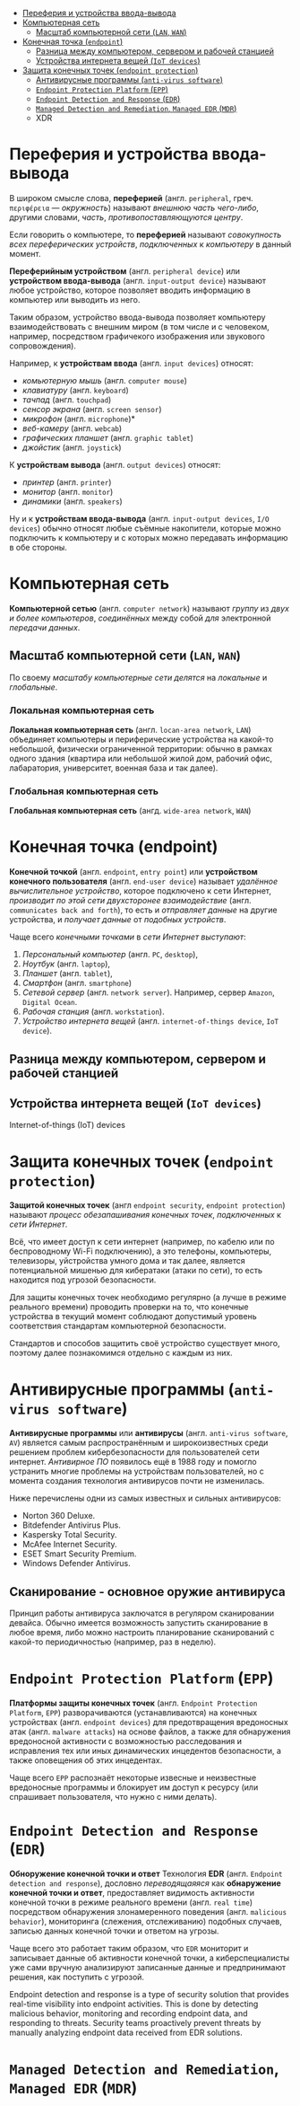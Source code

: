 - [Переферия и устройства ввода-вывода](#переферия-и-устройства-ввода-вывода)
- [Компьютерная сеть](#компьютерная-сеть)
  - [Масштаб компьютерной сети (`LAN`, `WAN`)](#масштаб-компьютерной-сети-lan-wan)
- [Конечная точка (`endpoint`)](#конечная-точка-endpoint)
  - [Разница между компьютером, сервером и рабочей станцией](#разница-между-компьютером-сервером-и-рабочей-станцией)
  - [Устройства интернета вещей (`IoT devices`)](#устройства-интернета-вещей-iot-devices)
- [Защита конечных точек (`endpoint protection`)](#защита-конечных-точек-endpoint-protection)
  - [Антивирусные программы (`anti-virus software`)](#антивирусные-программы-anti-virus-software)
  - [`Endpoint Protection Platform` (`EPP`)](#endpoint-protection-platform-epp)
  - [`Endpoint Detection and Response` (`EDR`)](#endpoint-detection-and-response-EDR)
  - [`Managed Detection and Remediation`, `Managed EDR` (`MDR`)](#)
  - XDR


# Переферия и устройства ввода-вывода

В широком смысле слова, **переферией** (англ. `peripheral`, греч. `περιφέρεια` — *окружность*) называют *внешнюю часть чего-либо*, другими словами, *часть*, *противопоставляющуются центру*.

Если говорить о компьютере, то **переферией** называют *совокупность всех переферических устройств*, *подключенных* к *компьютеру* в данный момент.

**Переферийным устройством** (англ. `peripheral device`) или **устройством ввода-вывода** (англ. `input-output device`) называют любое устройство, которое
позволяет вводить информацию в компьютер или выводить из него. 

Таким образом, устройство ввода-вывода позволяет компьютеру взаимодействовать с внешним миром (в том числе и с человеком, например, посредством графичекого изображения или звукового сопровождения).

Например, к **устройствам ввода** (англ. `input devices`) относят:
* *комьютерную мышь* (англ. `computer mouse`)
* *клавиатуру* (англ. `keyboard`)
* *тачпад* (англ. `touchpad`)
* *сенсор экрана* (англ. `screen sensor`)
* *микрофон* (англ. `microphone`)*
* *веб-камеру* (англ. `webcab`)
* *графических планшет* (англ. `graphic tablet`)
* *джойстик* (англ. `joystick`)

К **устройствам вывода** (англ. `output devices`) относят:
* *принтер* (англ. `printer`)
* *монитор* (англ. `monitor`)
* *динамики* (англ. `speakers`)

Ну и к **устройствам ввода-вывода** (англ. `input-output devices`, `I/O devices`) обычно относят любые съёмные накопители, которые можно подключить к компьютеру и с которых можно передавать информацию в обе стороны.


# Компьютерная сеть

**Компьютерной сетью** (англ. `computer network`) называют *группу* из *двух и более компьютеров*, *соединённых* между собой *для* электронной *передачи данных*.

## Масштаб компьютерной сети (`LAN`, `WAN`)

<!-- По способу передачи данных -->

По своему *масштабу компьютерные сети делятся* на *локальные* и *глобальные*.

### Локальная компьютерная сеть

**Локальная компьютерная сеть** (англ. `locan-area network`, `LAN`) объединяет компьютеры и периферические устройства на какой-то небольшой, физически ограниченной территории: обычно в рамках одного здания (квартира или небольшой жилой дом, рабочий офис, лабаратория, университет, военная база и так далее).

### Глобальная компьютерная сеть
**Глобальная компьютерная сеть** (ангд. `wide-area network`, `WAN`)

# Конечная точка (endpoint)

**Конечной точкой** (англ. `endpoint`, `entry point`) или **устройством конечного пользователя** (англ. `end-user device`) называет *удалённое вычислительное устройство*, которое подключено к сети Интернет, *производит по этой сети двухсторонее взаимодействие* (англ. `communicates back and forth`), то есть и *отправляет данные* на другие устройства, и *получает данные* от *подобных устройств*. 

Чаще всего *конечными точками* в *сети Интернет* *выступают*:
1) *Персональный компьютер* (англ. `PC`, `desktop`),
2) *Ноутбук* (англ. `laptop`),
3) *Планшет* (англ. `tablet`),
4) *Смартфон* (англ. `smartphone`)
5) *Сетевой сервер* (англ. `network server`). Например, сервер `Amazon`, `Digital Ocean`.
6) *Рабочая станция* (англ. `workstation`).
7) *Устройство интернета вещей* (англ. `internet-of-things device`, `IoT device`).

## Разница между компьютером, сервером и рабочей станцией

## Устройства интернета вещей (`IoT devices`)

Internet-of-things (IoT) devices

# Защита конечных точек (`endpoint protection`)

**Защитой конечных точек** (англ `endpoint security`, `endpoint protection`) называют *процесс обезапашивания конечных точек*, *подключенных* к *сети Интернет*. 

Всё, что имеет доступ к сети интернет (например, по кабелю или по беспроводному Wi-Fi подключению), а это телефоны, компьютеры, телевизоры, уйстройства умного дома и так далее, является потенциальной мишенью для кибератаки (атаки по сети), то есть находится под угрозой безопасности. 

Для защиты конечных точек необходимо регулярно (а лучше в режиме реального времени) проводить проверки на то, что конечные устройства в текущий момент соблюдают допустимый уровень соответствия стандартам компьютерной безопасности.

Стандартов и способов защитить своё устройство существует много, поэтому далее познакомимся отдельно с каждым из них.

# Антивирусные программы (`anti-virus software`)

**Антивирусные программы** или **антивирусы** (англ. `anti-virus software`, `AV`) является самым распространённым и широкоизвестных среди решением проблем кибербезопасности для пользователей сети интернет. *Антивирное ПО* появилось ещё в 1988 году и помогло устранить многие проблемы на устройствам пользователей, но с момента создания технология антивирусов почти не изменилась.

Ниже перечислены одни из самых известных и сильных антивирусов:
- Norton 360 Deluxe.
- Bitdefender Antivirus Plus.
- Kaspersky Total Security.
- McAfee Internet Security.
- ESET Smart Security Premium.
- Windows Defender Antivirus.

## Сканирование - основное оружие антивируса

Принцип работы антивируса заключатся в регуляром сканировании девайса. Обычно имеется возможность запустить сканирование в любое время, либо можно настроить планирование сканирований с какой-то периодичностью (например, раз в неделю).


# `Endpoint Protection Platform` (`EPP`)

**Платформы защиты конечных точек** (англ. `Endpoint Protection Platform`, `EPP`) разворачиваются (устанавливаются) на конечных устройствах (англ. `endpoint devices`) для предотвращения вредоносных атак (англ. `malware attacks`) на основе файлов, а также для обнаружения вредоносной активности с возможностью расследования и исправления тех или иных динамических инцедентов безопасности, а также оповещения об этих инцедентах.

Чаще всего `EPP` распознаёт некоторые извесные и неизвестные вредоносные программы и блокирует им доступ к ресурсу (или спрашивает пользователя, что нужно с ними делать).
 
<!-- предотвращают угрозы безопасности конечных точек, такие как известные и неизвестные вредоносные программы.
 -->
# `Endpoint Detection and Response` (`EDR`)

**Обноружение конечной точки и ответ**
Технология **EDR** (англ. `Endpoint detection and response`), дословно *переводящаяяся* как **обнаружение конечной точки и ответ**, предоставляет видимость активности конечной точки в режиме реального времени (англ. `real time`) посредством обнаружения злонамеренного поведения (англ. `malicious behavior`), мониторинга (слежения, отслеживанию) подобных случаев, записью данных конечной точки и ответом на угрозы.

Чаще всего это работает таким образом, что `EDR` мониторит и записывает данные об активности конечной точки, а киберспециалисты уже сами вручную анализируют записанные данные и предпринимают решения, как поступить с угрозой.


Endpoint detection and response is a type of security solution that provides real-time visibility into endpoint activities. This is done by detecting malicious behavior, monitoring and recording endpoint data, and responding to threats. Security teams proactively prevent threats by manually analyzing endpoint data received from EDR solutions.



# `Managed Detection and Remediation`, `Managed EDR` (`MDR`)

